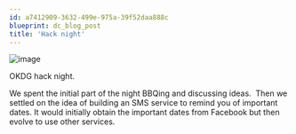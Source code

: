 ```yaml
---
id: a7412909-3632-499e-975a-39f52daa888c
blueprint: dc_blog_post
title: 'Hack night'
---
```

<img style="display:block;margin-right:auto;margin-left:auto;" src="/images/dc_blog_posts/2011/07/wpid-IMG_20110705_210335.jpg" alt="image" />

OKDG hack night.

We spent the initial part of the night BBQing and discussing ideas.  Then we settled on the idea of building an SMS service to remind you of important dates. It would initially obtain the important dates from Facebook but then evolve to use other services.